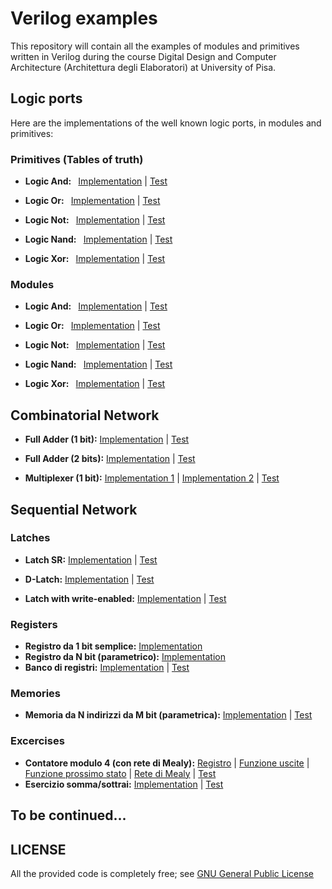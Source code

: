 # Verilog examples
This repository will contain all the examples of modules and primitives written in Verilog during the course Digital Design and Computer Architecture (Architettura degli Elaboratori) at University of Pisa.

## Logic ports
Here are the implementations of the well known logic ports, in modules and primitives:

### Primitives (Tables of truth)
* <b>Logic And: </b> &nbsp; <a href="Reti_Combinatorie/Porte_Logiche/And/Primitiva/and_p.v" alt="implementation_and">Implementation</a> | <a href="Reti_Combinatorie/Porte_Logiche/And/Primitiva/test_and_p.v" alt="and_test">Test</a>

* <b>Logic Or: </b> &nbsp; <a href="Reti_Combinatorie/Porte_Logiche/Or/Primitiva/or_p.v" alt="implementation_or">Implementation</a> | <a href="Reti_Combinatorie/Porte_Logiche/Or/Primitiva/test_or_p.v" alt="or_test">Test</a>

* <b>Logic Not: </b> &nbsp; <a href="Reti_Combinatorie/Porte_Logiche/Not/Primitiva/and_p.v" alt="implementation_not">Implementation</a> | <a href="Reti_Combinatorie/Porte_Logiche/Not/Primitiva/test_not_p.v" alt="not_test">Test</a>

* <b>Logic Nand: </b> &nbsp; <a href="Reti_Combinatorie/Porte_Logiche/Nand/Primitiva/nand_p.v" alt="implementation_nand">Implementation</a> | <a href="Reti_Combinatorie/Porte_Logiche/Nand/Primitiva/test_nand_p.v" alt="nand_test">Test</a>

* <b>Logic Xor: </b> &nbsp; <a href="Reti_Combinatorie/Porte_Logiche/Xor/Primitiva/xor_p.v" alt="implementation_xor">Implementation</a> | <a href="Reti_Combinatorie/Porte_Logiche/Xor/Primitiva/test_xor_p.v" alt="xor_test">Test</a>

### Modules
* <b>Logic And: </b> &nbsp; <a href="Reti_Combinatorie/Porte_Logiche/And/Modulo/and_m.v" alt="implementation_and">Implementation</a> | <a href="Reti_Combinatorie/Porte_Logiche/And/Modulo/test_and_m.v" alt="and_test">Test</a>

* <b>Logic Or: </b> &nbsp; <a href="Reti_Combinatorie/Porte_Logiche/Or/Modulo/or_m.v" alt="implementation_or">Implementation</a> | <a href="Reti_Combinatorie/Porte_Logiche/Or/Modulo/test_or_m.v" alt="or_test">Test</a>

* <b>Logic Not: </b> &nbsp; <a href="Reti_Combinatorie/Porte_Logiche/Not/Modulo/and_m.v" alt="implementation_not">Implementation</a> | <a href="Reti_Combinatorie/Porte_Logiche/Not/Modulo/test_not_m.v" alt="not_test">Test</a>

* <b>Logic Nand: </b> &nbsp; <a href="Reti_Combinatorie/Porte_Logiche/Nand/Modulo/nand_m.v" alt="implementation_nand">Implementation</a> | <a href="Reti_Combinatorie/Porte_Logiche/Nand/Modulo/test_nand_m.v" alt="nand_test">Test</a>

* <b>Logic Xor: </b> &nbsp; <a href="Reti_Combinatorie/Porte_Logiche/Xor/Modulo/xor_m.v" alt="implementation_xor">Implementation</a> | <a href="Reti_Combinatorie/Porte_Logiche/Xor/Modulo/test_xor_m.v" alt="xor_test">Test</a>

## Combinatorial Network

* <b>Full Adder (1 bit):</b> <a href="Reti_Combinatorie/Full_Adders/Full_Adder_1/fa1.v" alt="implementation_fa1">Implementation</a> | <a href="Reti_Combinatorie/Full_Adders/Full_Adder_1/test_fa.v" alt="fa1_test">Test</a>

* <b>Full Adder (2 bits):</b> <a href="Reti_Combinatorie/Full_Adders/Full_Adder_2/fa2.v" alt="implementation_fa1">Implementation</a> | <a href="Reti_Combinatorie/Full_Adders/Full_Adder_2/test_fa2.v" alt="fa1_test">Test</a>

* <b>Multiplexer (1 bit):</b> <a href="Reti_Combinatorie/Multiplexers/Multiplexer_1/mux1.v" alt="implementation_mux1">Implementation 1</a> | <a href="Reti_Combinatorie/Multiplexers/Multiplexer_1/mux1tab.v" alt="implementation_mux1">Implementation 2</a> | <a href="Reti_Combinatorie/Multiplexers/Multiplexer_1/test_mux1.v" alt="fa1_test">Test</a>

## Sequential Network

### Latches

* <b>Latch SR:</b> <a href="Reti_Sequenziali/Latch/sr.v" alt="implementation_sr">Implementation</a> | <a href="Reti_Sequenziali/Latch/test_sr.v" alt="sr_test">Test</a>

* <b>D-Latch:</b> <a href="Reti_Sequenziali/Latch/dlatch.v" alt="implementation_dlatch">Implementation</a> | <a href="Reti_Sequenziali/Latch/test_dlatch.v" alt="dlatch_test">Test</a>

* <b>Latch with write-enabled:</b> <a href="Reti_Sequenziali/Latch/enabled.v" alt="implementation_enabled">Implementation</a> | <a href="Reti_Sequenziali/Latch/test_enabled.v" alt="enabled_test">Test</a>

### Registers
* <b>Registro da 1 bit semplice:</b> <a href="Reti_Sequenziali/Registri/reg1.v" alt="implementation_reg1">Implementation</a>
* <b>Registro da N bit (parametrico):</b> <a href="Reti_Sequenziali/Registri/registro.v" alt="implementation_registro">Implementation</a>
* <b>Banco di registri:</b> <a href="Reti_Sequenziali/Registri/banco.v" alt="implementation_banco">Implementation</a> | <a href="Reti_Sequenziali/Registri/test_banco.v" alt="banco_test">Test</a>

### Memories
* <b>Memoria da N indirizzi da M bit (parametrica):</b> <a href="Reti_Sequenziali/Memorie/memoria.v" alt="implementation_memoria">Implementation</a> | <a href="Reti_Sequenziali/Memorie/test_memoria.v" alt="memoria_test">Test</a>
### Excercises
* <b>Contatore modulo 4 (con rete di Mealy):</b> <a href="Reti_Sequenziali/Registri/registro.v" alt="implementation_registro">Registro</a> | <a href="Reti_Sequenziali/Esercizi/Mealy/exits.v" alt="implementation_exits">Funzione uscite</a> | <a href="Reti_Sequenziali/Esercizi/Mealy/newstate.v" alt="implementation_newstate">Funzione prossimo stato</a> | <a href="Reti_Sequenziali/Esercizi/Mealy/mealy.v" alt="implementation_newstate">Rete di Mealy</a> | <a href="Reti_Sequenziali/Esercizi/Mealy/test_mealy.v" alt="enabled_test">Test</a>
* <b>Esercizio somma/sottrai:</b> <a href="Reti_Sequenziali/Esercizi/Somma_Sottrazione/modules.v" alt="implementation_ex2">Implementation</a> | <a href="Reti_Sequenziali/Esercizi/Somma_Sottrazione/test_modules.v" alt="ex2_test">Test</a>
## To be continued...

## LICENSE
All the provided code is completely free; see <a href="LICENSE"> GNU General Public License</a>